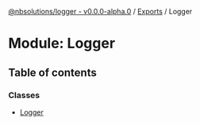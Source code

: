 [@nbsolutions/logger - v0.0.0-alpha.0](../README.md) / [Exports](../modules.md) / Logger

# Module: Logger

## Table of contents

### Classes

- [Logger](../classes/Logger.Logger-1.md)
